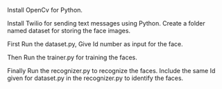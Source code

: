 Install OpenCv for Python. 

Install Twilio for sending text messages using Python. 
Create a folder named dataset for storing the face images. 


First Run the dataset.py, 
Give Id number as input for the face. 


Then Run the trainer.py for training the faces. 


Finally Run the recognizer.py to recognize the faces. 
Include the same Id given for dataset.py in the recognizer.py to identify the faces. 
